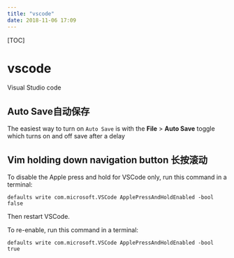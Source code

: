```yaml
---
title: "vscode"
date: 2018-11-06 17:09
---
```



[TOC]


# vscode

Visual Studio code



## Auto Save自动保存

The easiest way to turn on `Auto Save` is with the **File** > **Auto Save** toggle which turns on and off save after a delay



## Vim holding down navigation button 长按滚动

To disable the Apple press and hold for VSCode only, run this command in a terminal:

```
defaults write com.microsoft.VSCode ApplePressAndHoldEnabled -bool false
```

Then restart VSCode.

To re-enable, run this command in a terminal:

```
defaults write com.microsoft.VSCode ApplePressAndHoldEnabled -bool true
```